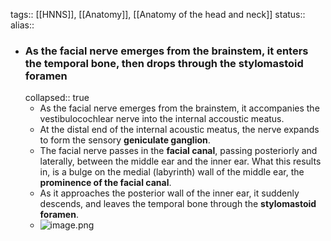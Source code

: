 tags:: [[HNNS]], [[Anatomy]], [[Anatomy of the head and neck]] 
status::
alias::

- ### As the facial nerve emerges from the brainstem, it enters the temporal bone, then drops through the stylomastoid foramen
  collapsed:: true
	- As the facial nerve emerges from the brainstem, it accompanies the vestibulocochlear nerve into the internal accoustic meatus.
	- At the distal end of the internal acoustic meatus, the nerve expands to form the sensory **geniculate ganglion**.
	- The facial nerve passes in the **facial canal**, passing posteriorly and laterally, between the middle ear and the inner ear. What this results in, is a bulge on the medial (labyrinth) wall of the middle ear, the **prominence of the facial canal**.
	- As it approaches the posterior wall of the inner ear, it suddenly descends, and leaves the temporal bone through the **stylomastoid foramen**.
	- ![image.png](../assets/image_1673511761284_0.png)